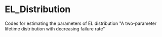# EL_Distribution
Codes for estimating the parameters of EL distribution "A two-parameter lifetime distribution with decreasing failure rate"


